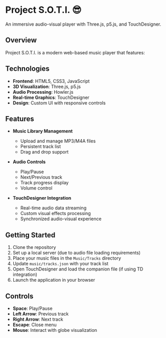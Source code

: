 # Project S.O.T.I. 😎

An immersive audio-visual player with Three.js, p5.js, and TouchDesigner.

## Overview

Project S.O.T.I. is a modern web-based music player that features:

## Technologies

- **Frontend**: HTML5, CSS3, JavaScript
- **3D Visualization**: Three.js, p5.js
- **Audio Processing**: Howler.js
- **Real-time Graphics**: TouchDesigner
- **Design**: Custom UI with responsive controls

## Features

- **Music Library Management**
  - Upload and manage MP3/M4A files
  - Persistent track list
  - Drag and drop support

- **Audio Controls**
  - Play/Pause
  - Next/Previous track
  - Track progress display
  - Volume control

- **TouchDesigner Integration**
  - Real-time audio data streaming
  - Custom visual effects processing
  - Synchronized audio-visual experience

## Getting Started

1. Clone the repository
2. Set up a local server (due to audio file loading requirements)
3. Place your music files in the `Music/Tracks` directory
4. Update `music/tracks.json` with your track list
5. Open TouchDesigner and load the companion file (if using TD integration)
6. Launch the application in your browser

## Controls

- **Space**: Play/Pause
- **Left Arrow**: Previous track
- **Right Arrow**: Next track
- **Escape**: Close menu
- **Mouse**: Interact with globe visualization

